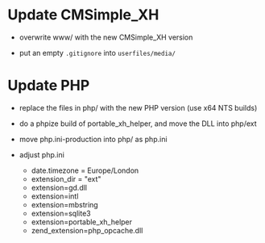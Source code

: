 Update CMSimple_XH
==================

* overwrite www/ with the new CMSimple_XH version

* put an empty `.gitignore` into `userfiles/media/`

Update PHP
==========

* replace the files in php/ with the new PHP version (use x64 NTS builds)

* do a phpize build of portable_xh_helper, and move the DLL into php/ext

* move php.ini-production into php/ as php.ini

* adjust php.ini
  * date.timezone = Europe/London
  * extension_dir = "ext"
  * extension=gd.dll
  * extension=intl
  * extension=mbstring
  * extension=sqlite3
  * extension=portable_xh_helper
  * zend_extension=php_opcache.dll
